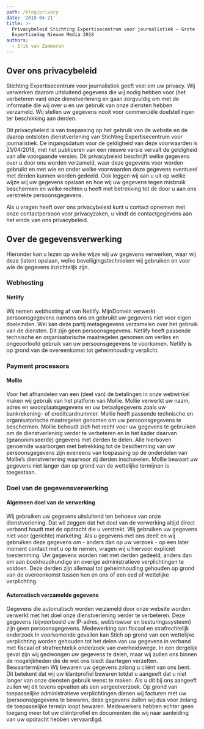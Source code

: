 ```yaml
---
path: /blog/privacy
date: '2018-04-21'
title: >-
  Privacybeleid Stichting Expertisecentrum voor journalistiek – Grote
  Expertisedag Nieuwe Media 2018
authors:
  - Erik van Zummeren
---
```

## Over ons privacybeleid

Stichting Expertisecentrum voor journalistiek geeft veel om uw privacy. Wij verwerken daarom uitsluitend gegevens die wij nodig hebben voor (het verbeteren van) onze dienstverlening en gaan zorgvuldig om met de informatie die wij over u en uw gebruik van onze diensten hebben verzameld. Wij stellen uw gegevens nooit voor commerciële doelstellingen ter beschikking aan derden.

Dit privacybeleid is van toepassing op het gebruik van de website en de daarop ontsloten dienstverlening van Stichting Expertisecentrum voor journalistiek. De ingangsdatum voor de geldigheid van deze voorwaarden is 21/04/2018, met het publiceren van een nieuwe versie vervalt de geldigheid van alle voorgaande versies. Dit privacybeleid beschrijft welke gegevens over u door ons worden verzameld, waar deze gegevens voor worden gebruikt en met wie en onder welke voorwaarden deze gegevens eventueel met derden kunnen worden gedeeld. Ook leggen wij aan u uit op welke wijze wij uw gegevens opslaan en hoe wij uw gegevens tegen misbruik beschermen en welke rechten u heeft met betrekking tot de door u aan ons verstrekte persoonsgegevens.

Als u vragen heeft over ons privacybeleid kunt u contact opnemen met onze contactpersoon voor privacyzaken, u vindt de contactgegevens aan het einde van ons privacybeleid.

## Over de gegevensverwerking

Hieronder kan u lezen op welke wijze wij uw gegevens verwerken, waar wij deze (laten) opslaan, welke beveiligingstechnieken wij gebruiken en voor wie de gegevens inzichtelijk zijn.

### Webhosting

#### Netlify

Wij nemen webhosting af van Netlify. MijnDomein verwerkt persoonsgegevens namens ons en gebruikt uw gegevens niet voor eigen doeleinden. Wel kan deze partij metagegevens verzamelen over het gebruik van de diensten. Dit zijn geen persoonsgegevens. Netlify heeft passende technische en organisatorische maatregelen genomen om verlies en ongeoorloofd gebruik van uw persoonsgegevens te voorkomen. Netlify is op grond van de overeenkomst tot geheimhouding verplicht.

### Payment processors

#### Mollie
Voor het afhandelen van een (deel van) de betalingen in onze webwinkel maken wij gebruik van het platform van Mollie. Mollie verwerkt uw naam, adres en woonplaatsgegevens en uw betaalgegevens zoals uw bankrekening- of creditcardnummer. Mollie heeft passende technische en organisatorische maatregelen genomen om uw persoonsgegevens te beschermen. Mollie behoudt zich het recht voor uw gegevens te gebruiken om de dienstverlening verder te verbeteren en in het kader daarvan (geanonimiseerde) gegevens met derden te delen. Alle hierboven genoemde waarborgen met betrekking tot de bescherming van uw persoonsgegevens zijn eveneens
van toepassing op de onderdelen van Mollie’s dienstverlening waarvoor zij derden inschakelen. Mollie bewaart uw
gegevens niet langer dan op grond van de wettelijke termijnen is toegestaan.

### Doel van de gegevensverwerking

#### Algemeen doel van de verwerking
Wij gebruiken uw gegevens uitsluitend ten behoeve van onze dienstverlening. Dat wil zeggen dat het doel van de verwerking altijd direct verband houdt met de opdracht die u verstrekt. Wij gebruiken uw gegevens niet voor (gerichte) marketing. Als u gegevens met ons deelt en wij gebruiken deze gegevens om - anders dan op uw verzoek - op een later moment contact met u op te nemen, vragen wij u hiervoor expliciet toestemming. Uw gegevens worden niet met derden gedeeld, anders dan om aan boekhoudkundige en overige administratieve verplichtingen te voldoen. Deze derden zijn allemaal tot geheimhouding gehouden op grond van de overeenkomst tussen hen en ons of een eed of wettelijke verplichting.

#### Automatisch verzamelde gegevens
Gegevens die automatisch worden verzameld door onze website worden verwerkt met het doel onze
dienstverlening verder te verbeteren. Deze gegevens (bijvoorbeeld uw IP-adres, webbrowser en
besturingssysteem) zijn geen persoonsgegevens.
Medewerking aan fiscaal en strafrechtelijk onderzoek
In voorkomende gevallen kan Stich op grond van een wettelijke verplichting worden gehouden tot het delen van
uw gegevens in verband met fiscaal of strafrechtelijk onderzoek van overheidswege. In een dergelijk geval zijn wij
gedwongen uw gegevens te delen, maar wij zullen ons binnen de mogelijkheden die de wet ons biedt daartegen
verzetten.
Bewaartermijnen
Wij bewaren uw gegevens zolang u cliënt van ons bent. Dit betekent dat wij uw klantprofiel bewaren totdat u
aangeeft dat u niet langer van onze diensten gebruik wenst te maken. Als u dit bij ons aangeeft zullen wij dit
tevens opvatten als een vergeetverzoek. Op grond van toepasselijke administratieve verplichtingen dienen wij
facturen met uw (persoons)gegevens te bewaren, deze gegevens zullen wij dus voor zolang de toepasselijke
termijn loopt bewaren. Medewerkers hebben echter geen toegang meer tot uw cliëntprofiel en documenten die
wij naar aanleiding van uw opdracht hebben vervaardigd.
